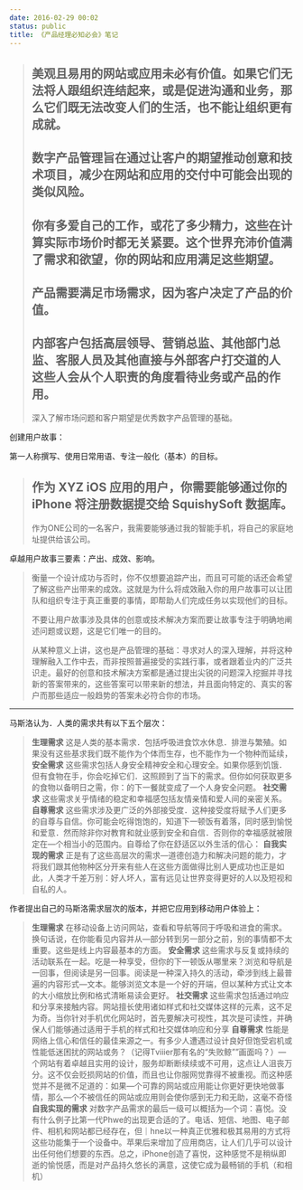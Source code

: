 ```yaml
---
date: 2016-02-29 00:02
status: public
title: 《产品经理必知必会》笔记
---
```


> 美观且易用的网站或应用未必有价值。如果它们无法将人跟组织连结起来，或是促进沟通和业务，那么它们既无法改变人们的生活，也不能让组织更有成就。
>  ---
> 数字产品管理旨在通过让客户的期望推动创意和技术项目，减少在网站和应用的交付中可能会出现的类似风险。
>  ---
> 你有多爱自己的工作，或花了多少精力，这些在计算实际市场价时都无关紧要。这个世界充沛价值满了需求和欲望，你的网站和应用满足这些期望。
>  ---
> 产品需要满足市场需求，因为客户决定了产品的价值。
>  ---
> 内部客户包括高层领导、营销总监、其他部门总监、客服人员及其他直接与外部客户打交道的人 这些人会从个人职责的角度看待业务或产品的作用。
>  ---
> 深入了解市场问题和客户期望是优秀数字产品管理的基础。

创建用户故事：

第一人称撰写、使用日常用语、专注一般化（基本）的目标。

> 作为 XYZ iOS 应用的用户，你需要能够通过你的 iPhone 将注册数据提交给 SquishySoft 数据库。
>  ---
> 作为ONE公司的一名客户，我需要能够通过我的智能手机，将自己的家庭地址提供给该公司。

卓越用户故事三要素：产出、成效、影响。

> 衡量一个设计成功与否时，你不仅想要追踪产出，而且可可能的话还会希望了解这些产出带来的成效。这就是为什么将成效融入你的用户故事可以让团队和组织专注于真正重要的事情，即帮助人们完成任务以实现他们的目标。
> 
> 不要让用户故事涉及具体的创意或技术解决方案而要让故事专注于明确地阐述问题或议题，这是它们唯一的目的。
> 
> 从某种意义上讲，这也是产品管理的基础：寻求对人的深入理解，并将这种理解融入工作中去，而非按照普遍接受的实践行事，或者跟着业内的广泛共识走。最好的创意和技术解决方案都是通过提出尖锐的问题深入挖掘并寻找新的答案带来的，这些答案可以带来新的想法，并且面向特定的、真实的客户而那些适应一般趋势的答案未必符合你的市场。

------

马斯洛认为．人类的需求共有以下五个层次：

> **生理需求**
这是人类的基本需求．包括呼吸进食饮水休息．排泄与繁殖。如果没有这些基求我们既不能作为个体而生存，也不能作为一个物种而延续，
**安全需求**
这些需求包括人身安全精神安全和心理安全。如果你感到饥饿．但有食物在手，你会吃掉它们．这照顾到了当下的需求。但你如何获取更多的食物以备明日之需，你：的下一餐就变成了一个人身安全问题。
**社交需求**
这些需求关乎情绪的稳定和幸福感包括友情亲情和爱人间的亲密关系。
**自尊需求**
这些需求涉及更广泛的外部接受度．这种接受度将赋予人们更多的自尊与自信。你可能会吃得饱饱的，知道下一顿饭有着落，同时感到愉悦和爱意．然而除非你对教育和就业感到安全和自信．否则你的幸福感就被限定在―个相当小的范围内。自尊给了你在舒适区以外生活的信心：
**自我实现的需求**
正是有了这些高层次的需求―道德创造力和解决问题的能力，才将我们跟其他物种区分开来有些人在这些方面做得比别人更成功也正是如此，人类才千差万别：好人坏人，富有远见让世界变得更好的人以及短视和自私的人。

作者提出自己的马斯洛需求层次的版本，并把它应用到移动用户体验上：
> **生理需求**
在移动设备上访问网站，查看和导航等同于呼吸和进食的需求。换句话说，在你能看见内容并从—部分转到另一部分之前，别的事情都不太重要。这些是线上内容最基本的方面。
**安全需求**
这些需求与反复或持续的活动联系在一起。吃是一种享受，但你的下一顿饭从哪里来？浏览和导航是一回事，但阅读是另一回事。阅读是一种深入持久的活动，牵涉到线上最普遍的内容形式—文本。能够浏览文本是一个好的开端，但以某种方式让文本的大小缩放比例和格式清晰易读会更好。
**社交需求**
这些需求包括通过响应和分享来接触内容。网站擅长使用诸如样式和社交媒体这样的元素，这不足为奇。当你针对手机优化网站时，首先要解决可视性，其次是可读性，并确保人们能够通过适用于手机的样式和社交媒体响应和分享
**自尊需求**
性能是网络上信心和信任的最佳来源之一。有多少人遭遇过设计良好但饱受宕机或性能低迷困扰的网站或务？（记得Tⅷer那有名的“失败鲸””画面吗？）—个网站有着卓越且实用的设计，服务却断断续续或不可用，这点让人沮丧万分。这不仅会贬损网站的价值，而且也让你服网觉靠得不被重视。而这种感觉并不是微不足道的：如果—个可靠的网站或应用能让你更好更快地做事情，那么—个不被信任的网站或应用则会使你感到无力和无助，这毫不奇怪
**自我实现的需求**
对数字产品需求的最后一级可以概括为―个词：喜悦。没有什么例子比第一代Phwe的出现更合适的了。电话、短信、地图、电子邮件、相机和网站都已经存在，但｜hne以一种真正优雅和极其易用的方式将这些功能集于一个设备中。苹果后来增加了应用商店，让人们几乎可以设计出任何他们想要的东西。总之，iPhone创造了喜悦，这种感觉不是稍纵即逝的愉悦感，而是对产品持久悠长的满意，这使它成为最畅销的手机（和相机）
